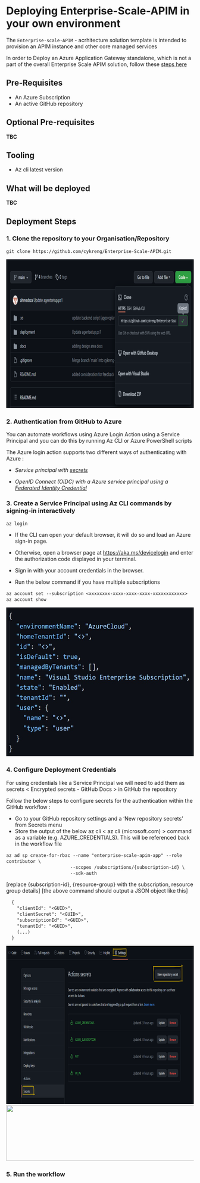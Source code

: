 # Deploying Enterprise-Scale-APIM in your own environment 

The `Enterprise-scale-APIM` - acrhitecture solution template is intended to provision an APIM instance and other core managed services

In order to Deploy an Azure Application Gateway standalone, which is not a part of the overall Enterprise Scale APIM solution, follow these [steps here](/deployment/bicep/gateway/readme.md)


## Pre-Requisites 
-	An Azure Subscription 
-	An active GitHub repository

## Optional Pre-requisites

**TBC**

## Tooling 

- Az cli latest version 

## What will be deployed

**TBC**

## Deployment Steps

### 1. Clone the repository to your Organisation/Repository

```
git clone https://github.com/cykreng/Enterprise-Scale-APIM.git
```
<img src= /docs/images/clone-repo.png width=800 height=400>


### 2. Authentication from GitHub to Azure 

You can automate workflows using Azure Login Action using a Service Principal and you can do this by running Az CLI or Azure PowerShell scripts

The Azure login action supports two different ways of authenticating with Azure :
- _Service principal with [secrets](https://docs.microsoft.com/en-us/azure/developer/github/connect-from-azure?tabs=azure-cli%2Cwindows#use-the-azure-login-action-with-a-service-principal-secret)_

- _OpenID Connect (OIDC) with a Azure service principal using a [Federated Identity Credential](https://docs.microsoft.com/en-us/azure/developer/github/connect-from-azure?tabs=azure-cli%2Cwindows#use-the-azure-login-action-with-openid-connect)_


### 3. Create a Service Principal using Az CLI commands by signing-in interactively 

```
az login 
```

- If the CLI can open your default browser, it will do so and load an Azure sign-in page.

- Otherwise, open a browser page at https://aka.ms/devicelogin and enter the authorization code displayed in your terminal.
- Sign in with your account credentials in the browser.
- Run the below command if you have multiple subscriptions 

```
az account set --subscription <xxxxxxxx-xxxx-xxxx-xxxx-xxxxxxxxxxxx>
az account show
```
<img src= /docs/images/az-account-show.jpg width=600 height=400>



### 4. Configure Deployment Credentials 

For using credentials like a Service Principal we will need to add them as secrets < Encrypted secrets - GitHub Docs > in GitHub the repository

Follow the below steps to configure secrets for the authentication within the GitHub workflow :

-	Go to your GitHub repository settings  and a ‘New repository secrets’ from Secrets menu
-	Store the output of the below az cli < az cli (microsoft.com) > command as a variable (e.g. AZURE_CREDENTIALS). This will be referenced back in the workflow file


```
az ad sp create-for-rbac --name "enterprise-scale-apim-app" --role contributor \
                        --scopes /subscriptions/{subscription-id} \
                        --sdk-auth
```

[replace {subscription-id}, {resource-group} with the subscription, resource group details]
[the above command should output a JSON object like this]

```
  {
    "clientId": "<GUID>",
    "clientSecret": "<GUID>",
    "subscriptionId": "<GUID>",
    "tenantId": "<GUID>",
    (...)
  }
```
<img src= /docs/images/secrets.png width=800 height=425>

<img src= /docs/images/repo-secrets.png width=650 height=150>


### 5. Run the workflow 

